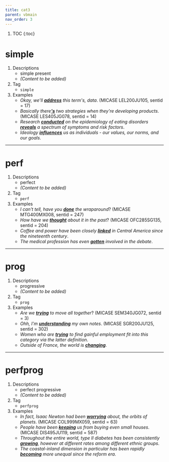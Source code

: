 ```yaml
---
title: cat3
parent: vbmain
nav_order: 3
---
```

1. TOC
{:toc}

# simple

1. Descriptions
    - simple present
    - *(Content to be added)*
2. Tag
    - `simple`
3. Examples
    - *Okay, we'll <ins>**address**</ins> this term's, data*. (MICASE LEL200JU105, sentid = 17)
    - *Basically there<ins>**'s**</ins> two strategies when they're developing products*. (MICASE LES405JG078, sentid = 14)
    - *Research <ins>**conducted**</ins> on the epidemiology of eating disorders <ins>**reveals**</ins> a spectrum of symptoms and risk factors*.
    - *Ideology <ins>**influences**</ins> us as individuals - our values, our norms, and our goals*.

---

# perf

1. Descriptions
    - perfect
    - *(Content to be added)*
2. Tag
    - `perf`
3. Examples
    - *I can't tell, have you <ins>**done**</ins> the wraparound*? (MICASE MTG400MX008, sentid = 247)
    - *How have we <ins>**thought**</ins> about it in the past*? (MICASE OFC285SG135, sentid = 204)
    - *Coffee and power have been closely <ins>**linked**</ins> in Central America since the nineteenth century*.
    - *The medical profession has even <ins>**gotten**</ins> involved in the debate*.
    
---

# prog

1. Descriptions
    - progressive
    - *(Content to be added)*
2. Tag
    - `prog`
3. Examples
    - *Are we <ins>**trying**</ins> to move all together*? (MICASE SEM340JG072, sentid = 3)
    - *Ohh, I'm <ins>**understanding**</ins> my own notes*. (MICASE SGR200JU125, sentid = 302)
    - *Women who are <ins>**trying**</ins> to find gainful employment fit into this category via the latter definition*.
    - *Outside of France, the world is <ins>**changing**</ins>*.

---

# perfprog

1. Descriptions
    - perfect progressive
    - *(Content to be added)*
2. Tag
    - `perfprog`
3. Examples
    - *In fact, Isaac Newton had been <ins>**worrying**</ins> about, the orbits of planets*. (MICASE COL999MX059, sentid = 63)
    - *People have been <ins>**keeping**</ins> us from buying even small houses*. (MICASE DIS495JU119, sentid = 587)
    - *Throughout the entire world, type II diabetes has been consistently <ins>**growing**</ins>, however at different rates among different ethnic groups*.
    - *The coastal-inland dimension in particular has been rapidly <ins>**becoming**</ins> more unequal since the reform era*.

